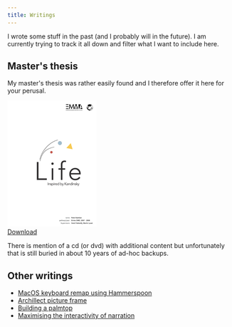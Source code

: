 ```yaml
---
title: Writings
---
```

I wrote some stuff in the past (and I probably will in the future). I am currently trying to track it all down and filter what I want to include here.

## Master's thesis
My master's thesis was rather easily found and I therefore offer it here for your perusal.

[![Front cover](./images/thesis.png)](./files/Thesis_Niels_Keetlaer.pdf)  
[Download](./files/Thesis_Niels_Keetlaer.pdf)

There is mention of a cd (or dvd) with additional content but unfortunately that is still buried in about 10 years of ad-hoc backups.

## Other writings

* [MacOS keyboard remap using Hammerspoon](./macos-keyboard-remap-using-hammerspoon)  
* [Archillect picture frame](../projects/archillect-picture-frame)  
* [Building a palmtop](../projects/punktop)
* [Maximising the interactivity of narration](./maximising-the-interactivity-of-narration)
